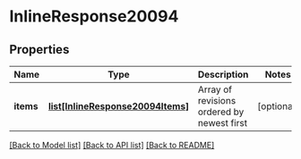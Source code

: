 # InlineResponse20094

## Properties
Name | Type | Description | Notes
------------ | ------------- | ------------- | -------------
**items** | [**list[InlineResponse20094Items]**](InlineResponse20094Items.md) | Array of revisions ordered by newest first | [optional] 

[[Back to Model list]](../README.md#documentation-for-models) [[Back to API list]](../README.md#documentation-for-api-endpoints) [[Back to README]](../README.md)


